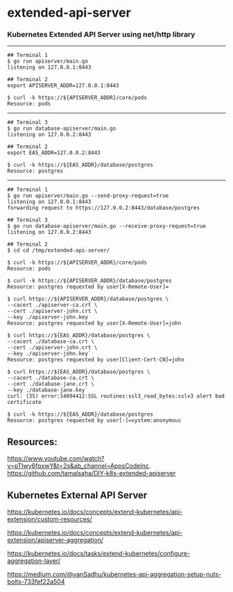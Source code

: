 # extended-api-server

### Kubernetes Extended API Server using net/http library


-------------------------------------

```console
## Terminal 1
$ go run apiserver/main.go
listening on 127.0.0.1:8443

## Terminal 2
export APISERVER_ADDR=127.0.0.1:8443

$ curl -k https://${APISERVER_ADDR}/core/pods
Resource: pods

```


-------------------------------------
```console
## Terminal 3
$ go run database-apiserver/main.go
listening on 127.0.0.2:8443

## Terminal 2
export EAS_ADDR=127.0.0.2:8443

$ curl -k https://${EAS_ADDR}/database/postgres
Resource: postgres

```

-------------------------------------

```console
## Terminal 1
$ go run apiserver/main.go --send-proxy-request=true
listening on 127.0.0.1:8443
forwarding request to https://127.0.0.2:8443/database/postgres

## Terminal 3
$ go run database-apiserver/main.go --receive-proxy-request=true
listening on 127.0.0.2:8443

## Terminal 2
$ cd cd /tmp/extended-api-server/

$ curl -k https://${APISERVER_ADDR}/core/pods
Resource: pods

$ curl -k https://${APISERVER_ADDR}/database/postgres
Resource: postgres requested by user[X-Remote-User]=

$ curl https://${APISERVER_ADDR}/database/postgres \
--cacert ./apiserver-ca.crt \
--cert ./apiserver-john.crt \
--key ./apiserver-john.key
Resource: postgres requested by user[X-Remote-User]=john

$ curl https://${EAS_ADDR}/database/postgres \
--cacert ./database-ca.crt \
--cert ./apiserver-john.crt \
--key ./apiserver-john.key`
Resource: postgres requested by user[Client-Cert-CN]=john

$ curl https://${EAS_ADDR}/database/postgres \
--cacert ./database-ca.crt \
--cert ./database-jane.crt \
--key ./database-jane.key`
curl: (35) error:14094412:SSL routines:ssl3_read_bytes:sslv3 alert bad certificate

$ curl -k https://${EAS_ADDR}/database/postgres
Resource: postgres requested by user[-]=system:anonymous

```

## Resources: 
https://www.youtube.com/watch?v=pTIwy6fpxwY&t=2s&ab_channel=AppsCodeInc.
https://github.com/tamalsaha/DIY-k8s-extended-apiserver

## Kubernetes External API Server

https://kubernetes.io/docs/concepts/extend-kubernetes/api-extension/custom-resources/

https://kubernetes.io/docs/concepts/extend-kubernetes/api-extension/apiserver-aggregation/

https://kubernetes.io/docs/tasks/extend-kubernetes/configure-aggregation-layer/

https://medium.com/@vanSadhu/kubernetes-api-aggregation-setup-nuts-bolts-733fef22a504

